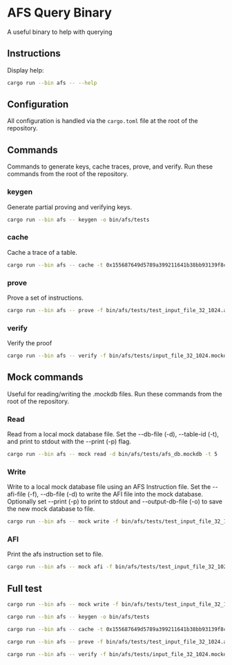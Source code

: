 # AFS Query Binary

A useful binary to help with querying 

## Instructions

Display help:

```bash
cargo run --bin afs -- --help
```

## Configuration

All configuration is handled via the `cargo.toml` file at the root of the repository.

## Commands

Commands to generate keys, cache traces, prove, and verify. Run these commands from the root of the repository.

### keygen

Generate partial proving and verifying keys.

```bash
cargo run --bin afs -- keygen -o bin/afs/tests
```

### cache

Cache a trace of a table.

```bash
cargo run --bin afs -- cache -t 0x155687649d5789a399211641b38bb93139f8ceca042466aa98e500a904657711 -d bin/afs/tests/input_file_32_1024.mockdb -o bin/afs/tests
```

### prove

Prove a set of instructions.

```bash
cargo run --bin afs -- prove -f bin/afs/tests/test_input_file_32_1024.afi -d bin/afs/tests/input_file_32_1024.mockdb -c bin/afs/tests -k bin/afs/tests
```

### verify

Verify the proof

```bash
cargo run --bin afs -- verify -f bin/afs/tests/input_file_32_1024.mockdb.prove.bin -d '/Users/yujiang/axiom/afs-prototype/bin/afs/tests/input_file_32_1024.mockdb' -k bin/afs/tests
```

## Mock commands

Useful for reading/writing the .mockdb files. Run these commands from the root of the repository. 

### Read

Read from a local mock database file. Set the --db-file (-d), --table-id (-t), and print to stdout with the --print (-p) flag.

```bash
cargo run --bin afs -- mock read -d bin/afs/tests/afs_db.mockdb -t 5
```

### Write

Write to a local mock database file using an AFS Instruction file. Set the --afi-file (-f), --db-file (-d) to write the AFI file into the mock database. Optionally set --print (-p) to print to stdout and --output-db-file (-o) to save the new mock database to file.

```bash
cargo run --bin afs -- mock write -f bin/afs/tests/test_input_file_32_1024.afi -d bin/afs/tests/afs_db.mockdb -o bin/afs/tests/afs_db1.mockdb
```

### AFI

Print the afs instruction set to file.

```bash
cargo run --bin afs -- mock afi -f bin/afs/tests/test_input_file_32_1024.afi
```

## Full test

```bash
cargo run --bin afs -- mock write -f bin/afs/tests/test_input_file_32_1024.afi -o bin/afs/tests/input_file_32_1024.mockdb

cargo run --bin afs -- keygen -o bin/afs/tests       

cargo run --bin afs -- cache -t 0x155687649d5789a399211641b38bb93139f8ceca042466aa98e500a904657711 -d bin/afs/tests/input_file_32_1024.mockdb -o bin/afs/tests

cargo run --bin afs -- prove -f bin/afs/tests/test_input_file_32_1024.afi -d bin/afs/tests/input_file_32_1024.mockdb -c bin/afs/tests -k bin/afs/tests

cargo run --bin afs -- verify -f bin/afs/tests/input_file_32_1024.mockdb.prove.bin -d '/Users/yujiang/axiom/afs-prototype/bin/afs/tests/input_file_32_1024.mockdb' -k bin/afs/tests
```
